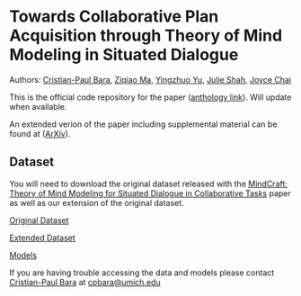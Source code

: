 # Towards Collaborative Plan Acquisition through Theory of Mind Modeling in Situated Dialogue

Authors: [Cristian-Paul Bara](https://sled.eecs.umich.edu/author/cristian-paul-bara/), [Ziqiao Ma](https://sled.eecs.umich.edu/author/ziqiao-martin-ma/), [Yingzhuo Yu](https://www.yyzjason.com/), [Julie Shah](https://interactive.mit.edu/about/people/julie), [Joyce Chai](https://web.eecs.umich.edu/~chaijy/)

This is the official code repository for the paper ([anthology link]()). Will update when available.

An extended verion of the paper including supplemental material can be found at ([ArXiv](https://arxiv.org/abs/XXXX.XXXXX)).

## Dataset

You will need to download the original dataset released with the [MindCraft: Theory of Mind Modeling for Situated Dialogue in Collaborative Tasks](https://aclanthology.org/2021.emnlp-main.85/) paper as well as our extension of the original dataset.

[Original Dataset](https://huggingface.co/datasets/sled-umich/MindCraft)

[Extended Dataset](https://huggingface.co/datasets/sled-umich/MindCraft2)

[Models]()

If you are having trouble accessing the data and models please contact [Cristian-Paul Bara](https://sled.eecs.umich.edu/author/cristian-paul-bara/) at [cpbara@umich.edu](cpbara@umich.edu)
